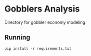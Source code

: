 # Gobblers Analysis

Directory for gobbler economy modeling.

## Running 

```
pip install -r requirements.txt
```


